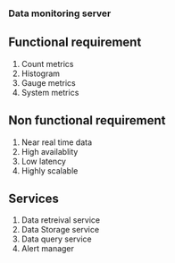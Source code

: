 ### Data monitoring server

## Functional requirement
1. Count metrics
2. Histogram
3. Gauge metrics
4. System metrics


## Non functional requirement
1. Near real time data
2. High availablity
3. Low latency
4. Highly scalable


## Services
1. Data retreival service
2. Data Storage service
3. Data query service
4. Alert manager
